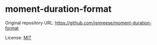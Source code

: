 # moment-duration-format

Original repository URL: https://github.com/jsmreese/moment-duration-format

License: [MIT](https://github.com/jsmreese/moment-duration-format/blob/master/LICENSE)
